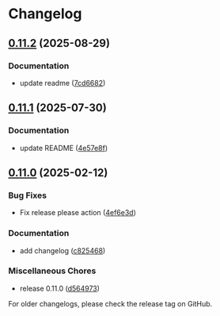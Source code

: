 # Changelog

## [0.11.2](https://github.com/com-pas/compas-cim-mapping/compare/v0.11.1...v0.11.2) (2025-08-29)


### Documentation

* update readme ([7cd6682](https://github.com/com-pas/compas-cim-mapping/commit/7cd66823d30b86a2853b07c7d431ace8649987bc))

## [0.11.1](https://github.com/com-pas/compas-cim-mapping/compare/v0.11.0...v0.11.1) (2025-07-30)


### Documentation

* update README ([4e57e8f](https://github.com/com-pas/compas-cim-mapping/commit/4e57e8f73b3be258c36af4829feb8bf8b26c93e0))

## [0.11.0](https://github.com/com-pas/compas-cim-mapping/compare/0.10.4...v0.11.0) (2025-02-12)


### Bug Fixes

* Fix release please action ([4ef6e3d](https://github.com/com-pas/compas-cim-mapping/commit/4ef6e3dbb7bdb8bf6fc999a35579473ea958e619))


### Documentation

* add changelog ([c825468](https://github.com/com-pas/compas-cim-mapping/commit/c825468a5711359bf66781c4b094ed3767a75b6f))


### Miscellaneous Chores

* release 0.11.0 ([d564973](https://github.com/com-pas/compas-cim-mapping/commit/d56497336b1297ad52ede6d30a28ffab2f9a023b))

<!--
SPDX-FileCopyrightText: 2023 Alliander N.V.

SPDX-License-Identifier: Apache-2.0
-->
For older changelogs, please check the release tag on GitHub.
